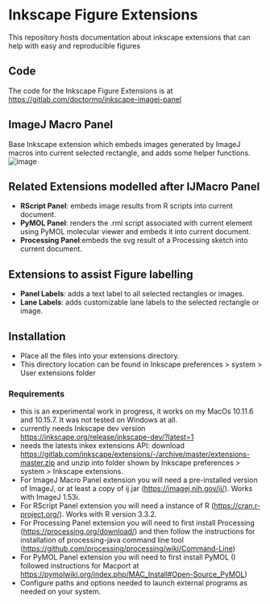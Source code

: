 # Inkscape Figure Extensions
This repository hosts documentation about inkscape extensions that can help with easy and reproducible figures

## Code 
The code for the Inkscape Figure Extensions is at https://gitlab.com/doctormo/inkscape-imagej-panel

## ImageJ Macro Panel
Base Inkscape extension which embeds images generated by ImageJ macros into current selected rectangle, and adds some helper functions.
![image](https://user-images.githubusercontent.com/711344/117827929-b012c200-b271-11eb-9aed-75ae71ddbcd4.png)

## Related Extensions modelled after IJMacro Panel
* **RScript Panel**: embeds image results from R scripts into current document.
* **PyMOL Panel**: renders the .rml script associated with current element using PyMOL molecular viewer and embeds it into current document.
* **Processing Panel**:embeds the svg result of a Processing sketch into current document.

## Extensions to assist Figure labelling 
* **Panel Labels**: adds a text label to all selected rectangles or images.
* **Lane Labels**: adds customizable lane labels to the selected rectangle or image.

## Installation
* Place all the files into your extensions directory.
* This directory location can be found in Inkscape preferences > system > User extensions folder

### Requirements                                                                                               
* this is an experimental work in progress, it works on my MacOs 10.11.6 and 10.15.7. It was not tested on Windows at all.
* currently needs Inkscape dev version https://inkscape.org/release/inkscape-dev/?latest=1
* needs the latests inkex extensions API: download https://gitlab.com/inkscape/extensions/-/archive/master/extensions-master.zip and unzip into folder shown by Inkscape preferences > system > Inkscape extensions.
* For ImageJ Macro Panel extension you will need a pre-installed version of ImageJ, or at least a copy of ij.jar (https://imagej.nih.gov/ij/). Works with ImageJ 1.53i.
* For RScript Panel extension you will need a instance of R (https://cran.r-project.org/). Works with R version 3.3.2.
* For Processing Panel extension you will need to first install Processing (https://processing.org/download/) and then follow the instructions for installation of processing-java command line tool (https://github.com/processing/processing/wiki/Command-Line)
* For PyMOL Panel extension you will need to first install PyMOL (I followed instructions for Macport at https://pymolwiki.org/index.php/MAC_Install#Open-Source_PyMOL)
* Configure paths and options needed to launch external programs as needed on your system.

